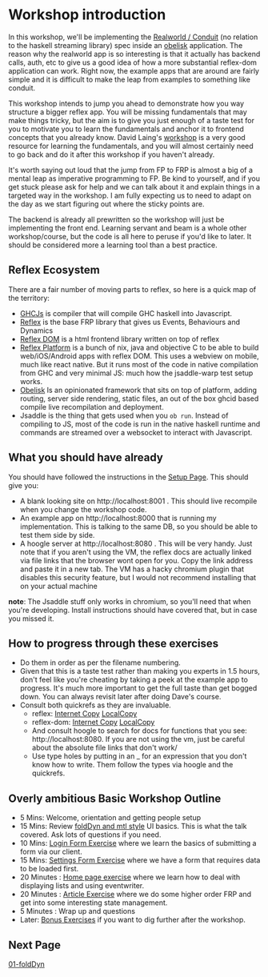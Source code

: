 # Workshop introduction

In this workshop, we'll be implementing the [Realworld / Conduit](https://github.com/gothinkster/realworld) (no relation to the haskell streaming library) spec inside an [obelisk](https://github.com/obsidiansystems/obelisk/) application. The reason why the realworld app is so interesting is that it actually has backend calls, auth, etc to give us a good idea of how a more substantial reflex-dom application can work. Right now, the example apps that are around are fairly simple and it is difficult to make the leap from examples to something like conduit.

This workshop intends to jump you ahead to demonstrate how you way structure a bigger reflex app. You will be missing fundamentals that may make things tricky, but the aim is to give you just enough of a taste test for you to motivate you to learn the fundamentals and anchor it to frontend concepts that you already know. David Laing's [workshop](https://github.com/qfpl/reflex-workshop) is a very good resource for learning the fundamentals, and you will almost certainly need to go back and do it after this workshop if you haven't already.

It's worth saying out loud that the jump from FP to FRP is almost a big of a mental leap as imperative programming to FP. Be kind to yourself, and if you get stuck please ask for help and we can talk about it and explain things in a targeted way in the workshop. I am fully expecting us to need to adapt on the day as we start figuring out where the sticky points are.

The backend is already all prewritten so the workshop will just be implementing the front end. Learning servant and beam is a whole other workshop/course, but the code is all here to peruse if you'd like to later. It should be considered more a learning tool than a best practice.

## Reflex Ecosystem

There are a fair number of moving parts to reflex, so here is a quick map of the territory:

- [GHCJs](https://github.com/ghcjs/ghcjs) is compiler that will compile GHC haskell into Javascript.
- [Reflex](https://github.com/reflex-frp/reflex) is the base FRP library that gives us Events, Behaviours and Dynamics
- [Reflex DOM](https://github.com/reflex-frp/reflex-dom) is a html frontend library written on top of reflex
- [Reflex Platform](https://github.com/reflex-frp/reflex-platform) is a bunch of nix, java and objective C to be able to build web/iOS/Android apps with reflex DOM. This uses a webview on mobile, much like react native. But it runs most of the code in native compilation from GHC and very minimal JS: much how the jsaddle-warp test setup works.
- [Obelisk](https://github.com/obsidiansystems/obelisk/) Is an opinionated framework that sits on top of platform, adding routing, server side rendering, static files, an out of the box ghcid based compile live recompilation and deployment.
- Jsaddle is the thing that gets used when you `ob run`. Instead of compiling to JS, most of the code is run in the native haskell runtime and commands are streamed over a websocket to interact with Javascript.

## What you should have already

You should have followed the instructions in the  [Setup Page](../SETUP.md). This should give you:
- A blank looking site on http://localhost:8001 . This should live recompile when you change the workshop code.
- An example app on http://localhost:8000 that is running my implementation. This is talking to the same DB, so you should be able to test them side by side.
- A hoogle server at http://localhost:8080 . This will be very handy. Just note that if you aren't using the VM, the reflex docs are actually linked via file links that the browser wont open for you. Copy the link address and paste it in a new tab. The VM has a hacky chromium plugin that disables this security feature, but I would not recommend installing that on your actual machine

**note**: The Jsaddle stuff only works in chromium, so you'll need that when you're developing. Install instructions should have covered that, but in case you missed it.

## How to progress through these exercises

- Do them in order as per the filename numbering.
- Given that this is a taste test rather than making you experts in 1.5 hours, don't feel like you're cheating by taking a peek at the example app to progress. It's much more important to get the full taste than get bogged down. You can always revisit later after doing Dave's course.
- Consult both quickrefs as they are invaluable.
  - reflex: [Internet Copy](https://github.com/reflex-frp/reflex/blob/develop/Quickref.md) [LocalCopy](../docs/ReflexQuickref.md)
  - reflex-dom: [Internet Copy](https://github.com/reflex-frp/reflex-dom/blob/develop/Quickref.md) [LocalCopy](../docs/ReflexDomQuickref.md)
  - And consult hoogle to search for docs for functions that you see: http://localhost:8080. If you are not using the vm, just be careful about the absolute file links that don't work/
  - Use type holes by putting in an \_ for an expression that you don't know how to write. Them follow the types via hoogle and the quickrefs.

## Overly ambitious Basic Workshop Outline

- 5  Mins: Welcome, orientation and getting people setup
- 15 Mins: Review [foldDyn and mtl style](./01-foldDyn.md) UI basics. This is what the talk covered. Ask lots of questions if you need.
- 10 Mins: [Login Form Exercise](./02-login.md) where we learn the basics of submitting a form via our client.
- 15 Mins: [Settings Form Exercise](./03-settings.md) where we have a form that requires data to be loaded first.
- 20 Minutes : [Home page exercise](./04.home.md) where we learn how to deal with displaying lists and using eventwriter.
- 20 Minutes : [Article Exercise](./05-article.md) where we do some higher order FRP and get into some interesting state management.
- 5 Minutes : Wrap up and questions
- Later: [Bonus Exercises](./9001-bonus.md) if you want to dig further after the workshop.

## Next Page

[01-foldDyn](./01-foldDyn.md)
